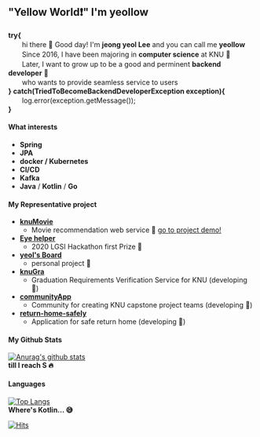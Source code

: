 ## "Yellow World:heavy_exclamation_mark:" I'm yeollow 

__try{__ \
　　hi there 👋 Good day! I'm __jeong yeol Lee__ and you can call me __yeollow__ \
　　Since 2016, I have been majoring in __computer science__ at KNU :school: \
　　Later, I want to grow up to be a good and perminent __backend developer__  :necktie: \
　　who wants to provide seamless service to users  \
__} catch(TriedToBecomeBackendDeveloperException exception){__ \
　　log.error(exception.getMessage()); \
__}__

 
#### What interests
- __Spring__
- __JPA__
- __docker / Kubernetes__
- __CI/CD__
- __Kafka__
- __Java__ / __Kotlin__ / __Go__


#### My Representative project
- __[knuMovie](https://github.com/nowwater/COMP322002_Team13)__
    - Movie recommendation web service 🎥 [go to project demo!](https://www.youtube.com/watch?v=x-SLwNHhMec)
- __[Eye helper](https://github.com/nowwater/LG_webos)__
    - 2020 LGSI Hackathon first Prize 🥇
- __[yeol's Board](https://github.com/yeollow/springStarter)__ 
    - personal project 👊
- __[knuGra](https://github.com/yeollow/knugra-spring)__ 
    - Graduation Requirements Verification Service for KNU (developing 🐎)
- __[communityApp](https://github.com/403-gallery-gongsung/community-app)__ 
    - Community for creating KNU capstone project teams (developing 🐎)
- __[return-home-safely](https://github.com/yeollow/return-home-safely)__ 
    - Application for safe return home (developing 🐎)


#### My Github Stats
[![Anurag's github stats](https://github-readme-stats.vercel.app/api?username=yeollow)](https://github.com/anuraghazra/github-readme-stats) \
__till I reach S :fire:__


#### Languages
[![Top Langs](https://github-readme-stats.vercel.app/api/top-langs/?username=yeollow&layout=compact)](https://github.com/anuraghazra/github-readme-stats) \
__Where's Kotlin... :sweat_smile:__

 
[![Hits](https://hits.seeyoufarm.com/api/count/incr/badge.svg?url=https%3A%2F%2Fgithub.com%2Fgon125%2Fhit-counter&count_bg=%2379C83D&title_bg=%23555555&icon=&icon_color=%23E7E7E7&title=hits&edge_flat=false)](https://hits.seeyoufarm.com)
